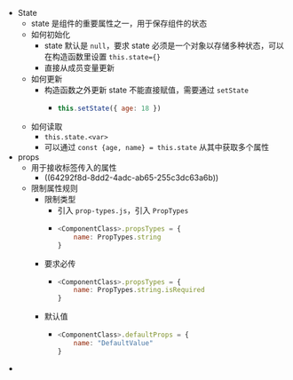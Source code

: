 - State
	- state 是组件的重要属性之一，用于保存组件的状态
	- 如何初始化
		- state 默认是 `null`，要求 state 必须是一个对象以存储多种状态，可以在构造函数里设置 `this.state={}`
		- 直接从成员变量更新
	- 如何更新
		- 构造函数之外更新 state 不能直接赋值，需要通过 `setState`
			- ``` js
			  this.setState({ age: 18 })
			  ```
	- 如何读取
		- `this.state.<var>`
		- 可以通过 `const {age, name} = this.state` 从其中获取多个属性
- props
	- 用于接收标签传入的属性
		- ((64292f8d-8dd2-4adc-ab65-255c3dc63a6b))
	- 限制属性规则
		- 限制类型
			- 引入 `prop-types.js`，引入 `PropTypes`
			- ``` js
			  <ComponentClass>.propsTypes = {
			      name: PropTypes.string
			  }
			  ```
		- 要求必传
			- ``` js
			  <ComponentClass>.propsTypes = {
			      name: PropTypes.string.isRequired
			  }
			  ```
		- 默认值
			- ``` js
			  <ComponentClass>.defaultProps = {
			      name: "DefaultValue"
			  }
			  ```
-